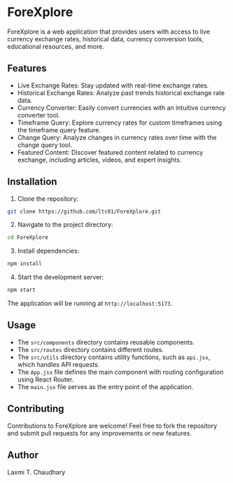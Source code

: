# ForeXplore

ForeXplore is a web application that provides users with access to live currency exchange rates, historical data, currency conversion tools, educational resources, and more.

## Features

- Live Exchange Rates: Stay updated with real-time exchange rates.
- Historical Exchange Rates: Analyze past trends historical exchange rate data.
- Currency Converter: Easily convert currencies with an intuitive currency converter tool.
- Timeframe Query: Explore currency rates for custom timeframes using the timeframe query feature.
- Change Query: Analyze changes in currency rates over time with the change query tool.
- Featured Content: Discover featured content related to currency exchange, including articles, videos, and expert insights.


## Installation

1. Clone the repository:

```bash
git clone https://github.com/ltc01/ForeXplore.git
```

2. Navigate to the project directory:

```bash
cd ForeXplore
```

3. Install dependencies:

```bash
npm install
```

4. Start the development server:

```bash
npm start
```

The application will be running at `http://localhost:5173`.

## Usage

- The `src/components` directory contains reusable components.
- The `src/routes` directory contains different routes.
- The `src/utils` directory contains utility functions, such as `api.jsx`, which handles API requests.
- The `App.jsx` file defines the main component with routing configuration using React Router.
- The `main.jsx` file serves as the entry point of the application.

## Contributing

Contributions to ForeXplore are welcome! Feel free to fork the repository and submit pull requests for any improvements or new features.

## Author

Laxmi T. Chaudhary
